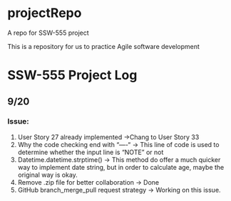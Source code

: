 # projectRepo
A repo for SSW-555 project 

This is a repository for us to practice Agile software development


# SSW-555 Project Log 
## 9/20
### Issue:
1. User Story 27 already implemented
->Chang to User Story 33
2. Why the code checking end with “—-“
-> This line of code is used to determine whether the input line is “NOTE” or not
3. Datetime.datetime.strptime()
-> This method do offer a much quicker way to implement date string, but in order to calculate age, maybe the original way is okay.
4. Remove .zip file for better collaboration
-> Done
5. GitHub branch_merge_pull request strategy
-> Working on this issue.
